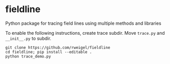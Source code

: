 # fieldline
Python package for tracing field lines using multiple methods and libraries

To enable the following instructions, create trace subdir. Move `trace.py` and `__init__.py` to subdir.

```
git clone https://github.com/rweigel/fieldline
cd fieldline; pip install --editable .
python trace_demo.py
```
